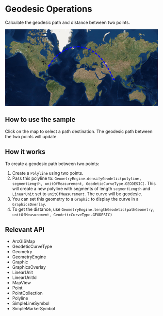 # Geodesic Operations

Calculate the geodesic path and distance between two points.

![](GeodesicOperations.png)

## How to use the sample

Click on the map to select a path destination. The geodesic path between the two points will update.

## How it works

To create a geodesic path between two points:

1.  Create a `Polyline` using two points.
2.  Pass this polyline to: `GeometryEngine.densifyGeodetic(polyline, segmentLength, unitOfMeasurement, GeodeticCurveType.GEODESIC)`. This will create a new polyline with segments of length `segmentLength` and `LinearUnit` set to `unitOfMeasurement`. The curve will be geodesic.
3.  You can set this geometry to a `Graphic` to display the curve in a `GraphicsOverlay`.
4.  To get the distance, use `GeometryEngine.lengthGeodetic(pathGeometry, unitOfMeasurement, GeodeticCurveType.GEODESIC)`

## Relevant API

*   ArcGISMap
*   GeodeticCurveType
*   Geometry
*   GeometryEngine
*   Graphic
*   GraphicsOverlay
*   LinearUnit
*   LinearUnitId
*   MapView
*   Point
*   PointCollection
*   Polyline
*   SimpleLineSymbol
*   SimpleMarkerSymbol
